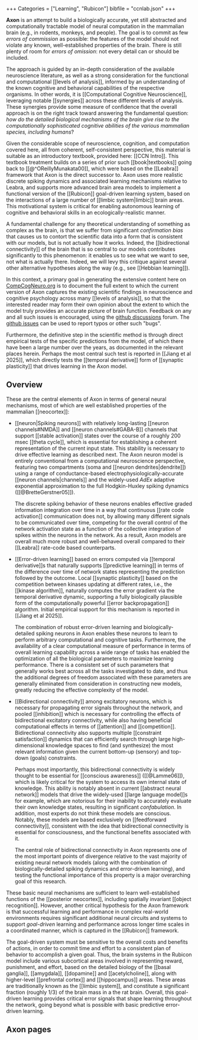 +++
Categories = ["Learning", "Rubicon"]
bibfile = "ccnlab.json"
+++

**Axon** is an attempt to build a biologically accurate, yet still abstracted and computationally tractable model of neural computation in the mammalian brain (e.g., in rodents, monkeys, and people). The goal is to commit as few _errors of commission_ as possible: the features of the model should not violate any known, well-established properties of the brain. There is still plenty of room for _errors of omission_: not every detail can or should be included.

The approach is guided by an in-depth consideration of the available neuroscience literature, as well as a strong consideration for the functional and computational [[levels of analysis]], informed by an understanding of the known cognitive and behavioral capabilities of the respective organisms. In other words, it is [[Computational Cognitive Neuroscience]], leveraging notable [[synergies]] across these different levels of analysis. These synergies provide some measure of confidence that the overall approach is on the right track toward answering the fundamental question: _how do the detailed biological mechanisms of the brain give rise to the computationally sophisticated cognitive abilities of the various mammalian species, including humans_?

Given the considerable scope of neuroscience, cognition, and computation covered here, all from coherent, self-consistent perspective, this material is suitable as an introductory textbook, provided here: [[CCN Intro]]. This textbook treatment builds on a series of prior such [[book|textbooks]] going back to [[@^OReillyMunakata00]], which were based on the [[Leabra]] framework that Axon is the direct successor to. Axon uses more realistic discrete spiking dynamics and associated learning mechanisms relative to Leabra, and supports more advanced brain area models to implement a functional version of the [[Rubicon]] goal-driven learning system, based on the interactions of a large number of [[limbic system|limbic]] brain areas. This motivational system is critical for enabling autonomous learning of cognitive and behavioral skills in an ecologically-realistic manner.

A fundamental challenge for any theoretical understanding of something as complex as the brain, is that we suffer from significant _confirmation bias_ that causes us to contort the scientific data into a form that is consistent with our models, but is not actually how it works. Indeed, the [[bidirectional connectivity]] of the brain that is so central to our models contributes significantly to this phenomenon: it enables us to see what we want to see, not what is actually there. Indeed, we will levy this critique against several other alternative hypotheses along the way (e.g., see [[Hebbian learning]]).

In this context, a primary goal in generating the extensive content here on [CompCogNeuro.org](https://CompCogNeuro.org) is to document the full extent to which the current version of Axon captures the existing scientific findings in neuroscience and cognitive psychology across many [[levels of analysis]], so that the interested reader may form their own opinion about the extent to which the model truly provides an accurate picture of brain function. Feedback on any and all such issues is encouraged, using the [github discussions](https://github.com/CompCogNeuro/CompCogNeuro.github.io/discussions) forum. The [github issues](https://github.com/CompCogNeuro/CompCogNeuro.github.io/issues) can be used to report typos or other such "bugs".

Furthermore, the definitive step in the scientific method is through direct empirical tests of the specific predictions from the model, of which there have been a large number over the years, as documented in the relevant places herein. Perhaps the most central such test is reported in [[Jiang et al 2025]], which directly tests the [[temporal derivative]] form of [[synaptic plasticity]] that drives learning in the Axon model.

## Overview

These are the central elements of Axon in terms of general neural mechanisms, most of which are well established properties of the mammalian [[neocortex]]:

* [[neuron|Spiking neurons]] with relatively long-lasting [[neuron channels#NMDA]] and [[neuron channels#GABA-B]] channels that support [[stable activation]] states over the course of a roughly 200 msec [[theta cycle]], which is essential for establishing a coherent representation of the current input state. This stability is necessary to drive effective learning as described next. The Axon neuron model is entirely conventional from a computational neuroscience perspective, featuring two compartments (soma and [[neuron dendrites|dendrite]]) using a range of conductance-based electrophysiologically-accurate [[neuron channels|channels]] and the widely-used _AdEx_ adaptive exponential approximation to the full Hodgkin-Huxley spiking dynamics ([[@BretteGerstner05]]).

    The discrete spiking behavior of these neurons enables effective graded information integration over time in a way that continuous [[rate code activation]] communication does not, by allowing many different signals to be communicated over time, competing for the overall control of the network activation state as a function of the collective integration of spikes within the neurons in the network. As a result, Axon models are overall much more robust and well-behaved overall compared to their [[Leabra]] rate-code based counterparts.

* [[Error-driven learning]] based on errors computed via [[temporal derivative]]s that naturally supports [[predictive learning]] in terms of the difference over time of network states representing the prediction followed by the outcome. Local [[synaptic plasticity]] based on the competition between kinases updating at different rates, i.e., the [[kinase algorithm]], naturally computes the error gradient via the temporal derivative dynamic, supporting a fully biologically plausible form of the computationally powerful [[error backpropagation]] algorithm. Initial empirical support for this mechanism is reported in [[Jiang et al 2025]].

    The combination of robust error-driven learning and biologically-detailed spiking neurons in Axon enables these neurons to learn to perform arbitrary computational and cognitive tasks. Furthermore, the availability of a clear computational measure of performance in terms of overall learning capability across a wide range of tasks has enabled the optimization of all the biological parameters to maximize learning performance. There is a consistent set of such parameters that generally works best across all the tasks investigated to date, and thus the additional degrees of freedom associated with these parameters are generally eliminated from consideration in constructing new models, greatly reducing the effective complexity of the model.

* [[Bidirectional connectivity]] among excitatory neurons, which is necessary for propagating error signals throughout the network, and pooled [[inhibition]] which is necessary for controlling the effects of bidirectional excitatory connectivity, while also having beneficial computational effects in terms of [[attention]] and [[competition]]. Bidirectional connectivity also supports multiple [[constraint satisfaction]] dynamics that can efficiently search through large high-dimensional knowledge spaces to find (and synthesize) the most relevant information given the current bottom-up (sensory) and top-down (goals) constraints.

    Perhaps most importantly, this bidirectional connectivity is widely thought to be essential for [[conscious awareness]] ([[@Lamme06]]), which is likely critical for the system to access its own internal state of knowledge. This ability is notably absent in current [[abstract neural network]] models that drive the widely-used [[large language model]]s for example, which are notorious for their inability to accurately evaluate their own knowledge states, resulting in significant _confabulation_. In addition, most experts do not think these models are conscious. Notably, these models are based exclusively on [[feedforward connectivity]], consistent with the idea that bidirectional connectivity is essential for consciousness, and the functional benefits associated with it.

    The central role of bidirectional connectivity in Axon represents one of the most important points of divergence relative to the vast majority of existing neural network models (along with the combination of biologically-detailed spiking dynamics and error-driven learning), and testing the functional importance of this property is a major overarching goal of this research.

These basic neural mechanisms are sufficient to learn well-established functions of the [[posterior neocortex]], including spatially invariant [[object recognition]]. However, another critical hypothesis for the Axon framework is that successful learning and performance in complex real-world environments requires significant additional neural circuits and systems to support _goal-driven_ learning and performance across longer time scales in a coordinated manner, which is captured in the [[Rubicon]] framework.

The goal-driven system must be sensitive to the overall costs and benefits of actions, in order to commit time and effort to a consistent plan of behavior to accomplish a given goal. Thus, the brain systems in the Rubicon model include various subcortical areas involved in representing reward, punishment, and effort, based on the detailed biology of the [[basal ganglia]], [[amygdala]], [[dopamine]] and [[acetylcholine]], along with higher-level [[prefrontal cortex]] and [[hippocampus]] areas. These areas are traditionally known as the [[limbic system]], and constitute a significant fraction (roughly 1/3) of the brain mass in a the rat brain. Overall, this goal-driven learning provides critical error signals that shape learning throughout the network, going beyond what is possible with basic predictive error-driven learning.

## Axon pages

